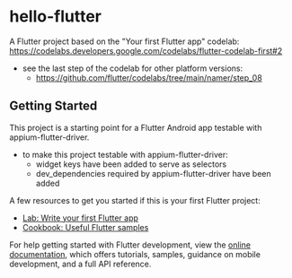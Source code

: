 # hello-flutter

A Flutter project based on the "Your first Flutter app" codelab:
https://codelabs.developers.google.com/codelabs/flutter-codelab-first#2
- see the last step of the codelab for other platform versions:
    - https://github.com/flutter/codelabs/tree/main/namer/step_08

## Getting Started

This project is a starting point for a Flutter Android app testable with appium-flutter-driver.
- to make this project testable with appium-flutter-driver:
    - widget keys have been added to serve as selectors
    - dev_dependencies required by appium-flutter-driver have been added

A few resources to get you started if this is your first Flutter project:

- [Lab: Write your first Flutter app](https://docs.flutter.dev/get-started/codelab)
- [Cookbook: Useful Flutter samples](https://docs.flutter.dev/cookbook)

For help getting started with Flutter development, view the
[online documentation](https://docs.flutter.dev/), which offers tutorials,
samples, guidance on mobile development, and a full API reference.
